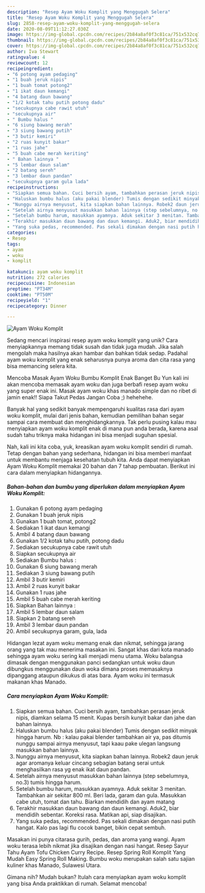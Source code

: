 ```yaml
---
description: "Resep Ayam Woku Komplit yang Menggugah Selera"
title: "Resep Ayam Woku Komplit yang Menggugah Selera"
slug: 2858-resep-ayam-woku-komplit-yang-menggugah-selera
date: 2020-08-09T11:12:27.030Z
image: https://img-global.cpcdn.com/recipes/2b84a8af0f3c81ca/751x532cq70/ayam-woku-komplit-foto-resep-utama.jpg
thumbnail: https://img-global.cpcdn.com/recipes/2b84a8af0f3c81ca/751x532cq70/ayam-woku-komplit-foto-resep-utama.jpg
cover: https://img-global.cpcdn.com/recipes/2b84a8af0f3c81ca/751x532cq70/ayam-woku-komplit-foto-resep-utama.jpg
author: Iva Stewart
ratingvalue: 4
reviewcount: 12
recipeingredient:
- "6 potong ayam pedaging"
- "1 buah jeruk nipis"
- "1 buah tomat potong2"
- "1 ikat daun kemangi"
- "4 batang daun bawang"
- "1/2 kotak tahu putih potong dadu"
- "secukupnya cabe rawit utuh"
- "secukupnya air"
- " Bumbu halus "
- "6 siung bawang merah"
- "3 siung bawang putih"
- "3 butir kemiri"
- "2 ruas kunyit bakar"
- "1 ruas jahe"
- "5 buah cabe merah keriting"
- " Bahan lainnya "
- "5 lembar daun salam"
- "2 batang sereh"
- "3 lembar daun pandan"
- "secukupnya garam gula lada"
recipeinstructions:
- "Siapkan semua bahan. Cuci bersih ayam, tambahkan perasan jeruk nipis, diamkan selama 15 menit. Kupas bersih kunyit bakar dan jahe dan bahan lainnya."
- "Haluskan bumbu halus (aku pakai blender) Tumis dengan sedikit minyak hingga harum. Nb : kalau pakai blender tambahkan air ya, pas ditumis nunggu sampai airnya menyusut, tapi kaau pake ulegan langsung masukkan bahan lainnya."
- "Nunggu airnya menyusut, kita siapkan bahan lainnya. Robek2 daun jeruk agar aromanya keluar cincang sebagian batang serai untuk menghasilkan rasa yg enak ikat daun pandan."
- "Setelah airnya menyusut masukkan bahan lainnya (step sebelumnya, no.3) tumis hingga harum."
- "Setelah bumbu harum, masukkan ayamnya. Aduk sekitar 3 menitan. Tambahkan air sekitar 800 ml. Beri lada, garam dan gula. Masukkan cabe utuh, tomat dan tahu. Biarkan mendidih dan ayam matang"
- "Terakhir masukkan daun bawang dan daun kemangi. Aduk2, biar mendidih sebentar. Koreksi rasa. Matikan api, siap disajikan."
- "Yang suka pedas, recommended. Pas sekali dimakan dengan nasi putih hangat. Kalo pas lagi flu cocok banget, bikin cepat sembuh."
categories:
- Resep
tags:
- ayam
- woku
- komplit

katakunci: ayam woku komplit 
nutrition: 272 calories
recipecuisine: Indonesian
preptime: "PT34M"
cooktime: "PT50M"
recipeyield: "1"
recipecategory: Dinner

---
```



![Ayam Woku Komplit](https://img-global.cpcdn.com/recipes/2b84a8af0f3c81ca/751x532cq70/ayam-woku-komplit-foto-resep-utama.jpg)

Sedang mencari inspirasi resep ayam woku komplit yang unik? Cara menyiapkannya memang tidak susah dan tidak juga mudah. Jika salah mengolah maka hasilnya akan hambar dan bahkan tidak sedap. Padahal ayam woku komplit yang enak seharusnya punya aroma dan cita rasa yang bisa memancing selera kita.

Mencoba Masak Ayam Woku Bumbu Komplit Enak Banget Bu Yun kali ini akan mencoba memasak ayam woku dan juga berbafi resep ayam woku yang super enak ini. Masak ayam woku khas manado simple dan no ribet di jamin enak!! Siapa Takut Pedas Jangan Coba ;) hehehehe.

Banyak hal yang sedikit banyak mempengaruhi kualitas rasa dari ayam woku komplit, mulai dari jenis bahan, kemudian pemilihan bahan segar sampai cara membuat dan menghidangkannya. Tak perlu pusing kalau mau menyiapkan ayam woku komplit enak di mana pun anda berada, karena asal sudah tahu triknya maka hidangan ini bisa menjadi suguhan spesial.


Nah, kali ini kita coba, yuk, kreasikan ayam woku komplit sendiri di rumah. Tetap dengan bahan yang sederhana, hidangan ini bisa memberi manfaat untuk membantu menjaga kesehatan tubuh kita. Anda dapat menyiapkan Ayam Woku Komplit memakai 20 bahan dan 7 tahap pembuatan. Berikut ini cara dalam menyiapkan hidangannya.

<!--inarticleads1-->

##### Bahan-bahan dan bumbu yang diperlukan dalam menyiapkan Ayam Woku Komplit:

1. Gunakan 6 potong ayam pedaging
1. Gunakan 1 buah jeruk nipis
1. Gunakan 1 buah tomat, potong2
1. Sediakan 1 ikat daun kemangi
1. Ambil 4 batang daun bawang
1. Gunakan 1/2 kotak tahu putih, potong dadu
1. Sediakan secukupnya cabe rawit utuh
1. Siapkan secukupnya air
1. Sediakan  Bumbu halus :
1. Gunakan 6 siung bawang merah
1. Sediakan 3 siung bawang putih
1. Ambil 3 butir kemiri
1. Ambil 2 ruas kunyit bakar
1. Gunakan 1 ruas jahe
1. Ambil 5 buah cabe merah keriting
1. Siapkan  Bahan lainnya :
1. Ambil 5 lembar daun salam
1. Siapkan 2 batang sereh
1. Ambil 3 lembar daun pandan
1. Ambil secukupnya garam, gula, lada


Hidangan lezat ayam woku memang enak dan nikmat, sehingga jarang orang yang tak mau menerima masakan ini. Sangat khas dari kota manado sehingga ayam woku sering kali menjadi menu utama. Woku balangsa dimasak dengan menggunakan panci sedangkan untuk woku daun dibungkus menggunakan daun woka dimana proses memasaknya dipanggang ataupun dikukus di atas bara. Ayam woku ini termasuk makanan khas Manado. 

<!--inarticleads2-->

##### Cara menyiapkan Ayam Woku Komplit:

1. Siapkan semua bahan. Cuci bersih ayam, tambahkan perasan jeruk nipis, diamkan selama 15 menit. Kupas bersih kunyit bakar dan jahe dan bahan lainnya.
1. Haluskan bumbu halus (aku pakai blender) Tumis dengan sedikit minyak hingga harum. Nb : kalau pakai blender tambahkan air ya, pas ditumis nunggu sampai airnya menyusut, tapi kaau pake ulegan langsung masukkan bahan lainnya.
1. Nunggu airnya menyusut, kita siapkan bahan lainnya. Robek2 daun jeruk agar aromanya keluar cincang sebagian batang serai untuk menghasilkan rasa yg enak ikat daun pandan.
1. Setelah airnya menyusut masukkan bahan lainnya (step sebelumnya, no.3) tumis hingga harum.
1. Setelah bumbu harum, masukkan ayamnya. Aduk sekitar 3 menitan. Tambahkan air sekitar 800 ml. Beri lada, garam dan gula. Masukkan cabe utuh, tomat dan tahu. Biarkan mendidih dan ayam matang
1. Terakhir masukkan daun bawang dan daun kemangi. Aduk2, biar mendidih sebentar. Koreksi rasa. Matikan api, siap disajikan.
1. Yang suka pedas, recommended. Pas sekali dimakan dengan nasi putih hangat. Kalo pas lagi flu cocok banget, bikin cepat sembuh.


Masakan ini punya citarasa gurih, pedas, dan aroma yang wangi. Ayam woku terasa lebih nikmat jika disajikan dengan nasi hangat. Resep Sayur Tahu Ayam Tofu Chicken Curry Recipe. Resep Spring Roll Komplit Yang Mudah Easy Spring Roll Making. Bumbu woku merupakan salah satu sajian kuliner khas Manado, Sulawesi Utara. 

Gimana nih? Mudah bukan? Itulah cara menyiapkan ayam woku komplit yang bisa Anda praktikkan di rumah. Selamat mencoba!
